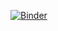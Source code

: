 [![Binder](https://mybinder.org/badge_logo.svg)](https://mybinder.org/v2/gh/mayssa25/diabetes/main?labpath=Untitled.ipynb)